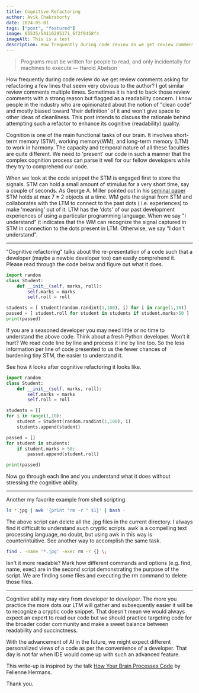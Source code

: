 ```yaml
---
title: Cognitive Refactoring
author: Avik Chakraborty
date: 2024-05-01
tags: ["post", "featured"]
image: 65535/54116295171_6f2f9458f4
imageAlt: This is a test
description: How frequently during code review do we get review comments asking for refactoring a few lines that seem very obvious to the author? I got similar review comments multiple times. Sometimes it is hard to back those review comments with a strong reason but flagged as a readability concern. But why?
---   
```


> Programs must be written for people to read, and only incidentally for machines to execute — Harold Abelson

How frequently during code review do we get review comments asking for refactoring a few lines that seem very obvious to the author? I got similar review comments multiple times. Sometimes it is hard to back those review comments with a strong reason but flagged as a readability concern. I know people in the industry who are opinionated about the notion of "clean code" and mostly biased toward 'their definition' of it and won't give space to other ideas of cleanliness. This post intends to discuss the rationale behind attempting such a refactor to enhance its cognitive (readability) quality.

Cognition is one of the main functional tasks of our brain. It involves short-term memory (STM), working memory(WM), and long-term memory (LTM) to work in harmony. The capacity and temporal nature of all these faculties are quite different. We need to 'present' our code in such a manner that the complex cognition process can parse it well for our fellow developers while they try to comprehend our code. 

When we look at the code snippet the STM is engaged first to store the signals. STM can hold a small amount of stimulus for a very short time, say a couple of seconds. As George A. Miller pointed out in his [seminal paper](https://en.wikipedia.org/wiki/The_Magical_Number_Seven,_Plus_or_Minus_Two) STM holds at max 7 ± 2 objects at a time. WM gets the signal from STM and collaborates with the LTM to connect to the past dots ( i.e. experiences) to make 'meaning' out of it. LTM has the 'dots' of our past development experiences of using a particular programming language. When we say "I understand" it indicates that the WM can recognize the signal captured in STM in connection to the dots present in LTM. Otherwise, we say "I don't understand". 

---

"Cognitive refactoring" talks about the re-presentation of a code such that a developer (maybe a newbie developer too) can easily comprehend it. Please read through the code below and figure out what it does.

```python
import random
class Student:
    def __init__(self, marks, roll):
        self.marks = marks
        self.roll = roll

students = [ Student(random.randint(1,100), i) for i in range(1,10)]
passed = [ student.roll for student in students if student.marks>50 ]
print(passed)
```

If you are a seasoned developer you may need little or no time to understand the above code. Think about a fresh Python developer. Won't it hurt? We read code line by line and process it line by line too. So the less information per line of code presented to us the fewer chances of burdening tiny STM, the easier to understand it.

See how it looks after cognitive refactoring it looks like.

```python
import random
class Student:
    def __init__(self, marks, roll):
        self.marks = marks
        self.roll = roll

students = [] 
for i in range(1,10):
    student = Student(random.randint(1,100), i)
    students.append(student)

passed = []
for student in students:
    if student.marks > 50:
        passed.append(student.roll)

print(passed)
```

Now go through each line and you understand what it does without stressing the cognitive ability.

---

Another my favorite example from shell scripting

```bash
ls *.jpg | awk '{print "rm -r " $1}' | bash - 
```

The above script can delete all the .jpg files in the current directory. I always find it difficult to understand such cryptic scripts. awk is a compelling text processing language, no doubt, but using awk in this way is counterintuitive. See another way to accomplish the same task.

```bash
find . -name '*.jpg' -exec rm -r {} \;
```

Isn't it more readable? Mark how different commands and options (e.g. find, name, exec) are in the second script demonstrating the purpose of the script. We are finding some files and executing the rm command to delete those files.

---

Cognitive ability may vary from developer to developer. The more you practice the more dots our LTM will gather and subsequently easier it will be to recognize a cryptic code snippet. That doesn't mean we would always expect an expert to read our code but we should practice targeting code for the broader coder community and make a sweet balance between readability and succinctness. 

With the advancement of AI in the future, we might expect different personalized views of a code as per the convenience of a developer. That day is not far when IDE would come up with such an advanced feature.

This write-up is inspired by the talk [How Your Brain Processes Code](https://www.youtube.com/watch?v=kjbhCgZvC2k) by Felienne Hermans.

Thank you.